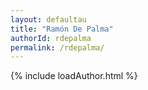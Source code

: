 ```yaml
---
layout: defaultau
title: "Ramón De Palma"
authorId: rdepalma
permalink: /rdepalma/
---
```

{% include loadAuthor.html %}
<script>
    $(document).ready(function(){
        showAuthorBio('{{ page.authorId }}');
   });
</script>